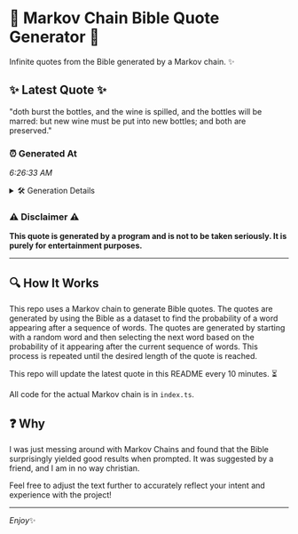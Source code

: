 # 📖 Markov Chain Bible Quote Generator 📖

Infinite quotes from the Bible generated by a Markov chain. ✨

## ✨ Latest Quote ✨
"doth burst the bottles, and the wine is spilled, and the bottles will be marred: but new wine must be put into new bottles; and both are preserved."

### ⏰ Generated At
*6:26:33 AM*

<details>
    <summary>🛠️ Generation Details</summary>
    <p>
        <strong>🌱 Seed:</strong> doth<br>
        <strong>🔄 Iterations:</strong> 27<br>
        <strong>📜 Context History:</strong><br>[ doth ]: burst<br>[ doth, burst ]: the<br>[ doth, burst, the ]: bottles,<br>[ doth, burst, the, bottles, ]: and<br>[ doth, burst, the, bottles,, and ]: the<br>[ doth, burst, the, bottles,, and, the ]: wine<br>[ burst, the, bottles,, and, the, wine ]: is<br>[ the, bottles,, and, the, wine, is ]: spilled,<br>[ bottles,, and, the, wine, is, spilled, ]: and<br>[ and, the, wine, is, spilled,, and ]: the<br>[ the, wine, is, spilled,, and, the ]: bottles<br>[ wine, is, spilled,, and, the, bottles ]: will<br>[ is, spilled,, and, the, bottles, will ]: be<br>[ spilled,, and, the, bottles, will, be ]: marred:<br>[ and, the, bottles, will, be, marred: ]: but<br>[ the, bottles, will, be, marred:, but ]: new<br>[ bottles, will, be, marred:, but, new ]: wine<br>[ will, be, marred:, but, new, wine ]: must<br>[ be, marred:, but, new, wine, must ]: be<br>[ marred:, but, new, wine, must, be ]: put<br>[ but, new, wine, must, be, put ]: into<br>[ new, wine, must, be, put, into ]: new<br>[ wine, must, be, put, into, new ]: bottles;<br>[ must, be, put, into, new, bottles; ]: and<br>[ be, put, into, new, bottles;, and ]: both<br>[ put, into, new, bottles;, and, both ]: are<br>[ into, new, bottles;, and, both, are ]: preserved.<br>
    </p>
</details>

### ⚠️ Disclaimer ⚠️
**This quote is generated by a program and is not to be taken seriously. It is purely for entertainment purposes.**

---

## 🔍 How It Works

This repo uses a Markov chain to generate Bible quotes. The quotes are generated by using the Bible as a dataset to find the probability of a word appearing after a sequence of words. The quotes are generated by starting with a random word and then selecting the next word based on the probability of it appearing after the current sequence of words. This process is repeated until the desired length of the quote is reached.

This repo will update the latest quote in this README every 10 minutes. ⏳

All code for the actual Markov chain is in `index.ts`.

## ❓ Why

I was just messing around with Markov Chains and found that the Bible surprisingly yielded good results when prompted. 
It was suggested by a friend, and I am in no way christian.

Feel free to adjust the text further to accurately reflect your intent and experience with the project!

---

*Enjoy*✨
